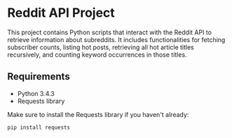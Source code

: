 # Reddit API Project

This project contains Python scripts that interact with the Reddit API to retrieve information about subreddits. It includes functionalities for fetching subscriber counts, listing hot posts, retrieving all hot article titles recursively, and counting keyword occurrences in those titles.

## Requirements

- Python 3.4.3
- Requests library

Make sure to install the Requests library if you haven't already:

```bash
pip install requests
